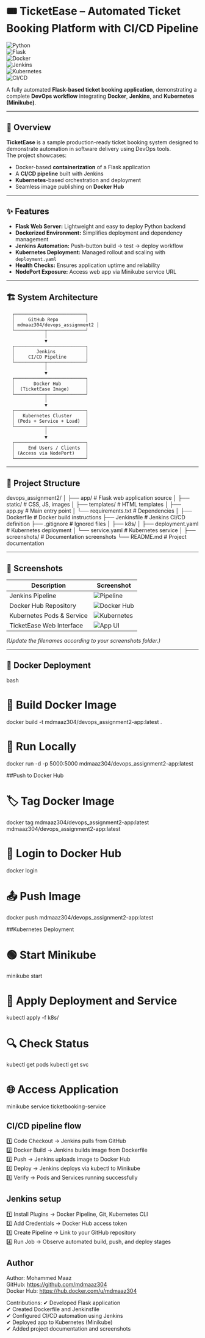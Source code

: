 # 🎟️ TicketEase – Automated Ticket Booking Platform with CI/CD Pipeline  

![Python](https://img.shields.io/badge/python-3.10+-blue)  
![Flask](https://img.shields.io/badge/flask-2.x-green)  
![Docker](https://img.shields.io/badge/docker-latest-blue)  
![Jenkins](https://img.shields.io/badge/jenkins-latest-orange)  
![Kubernetes](https://img.shields.io/badge/kubernetes-latest-lightblue)  
![CI/CD](https://img.shields.io/badge/CI%2FCD-pipeline-red)

A fully automated **Flask-based ticket booking application**, demonstrating a complete **DevOps workflow** integrating **Docker**, **Jenkins**, and **Kubernetes (Minikube)**.  

---

## 🌟 Overview  

**TicketEase** is a sample production-ready ticket booking system designed to demonstrate automation in software delivery using DevOps tools.  
The project showcases:  
- Docker-based **containerization** of a Flask application  
- A **CI/CD pipeline** built with Jenkins  
- **Kubernetes**-based orchestration and deployment  
- Seamless image publishing on **Docker Hub**  

---

## ✨ Features  

- **Flask Web Server:** Lightweight and easy to deploy Python backend  
- **Dockerized Environment:** Simplifies deployment and dependency management  
- **Jenkins Automation:** Push-button build → test → deploy workflow  
- **Kubernetes Deployment:** Managed rollout and scaling with `deployment.yaml`  
- **Health Checks:** Ensures application uptime and reliability  
- **NodePort Exposure:** Access web app via Minikube service URL  

---

## 🏗️ System Architecture  

      ┌──────────────────────────┐
      │     GitHub Repo          │
      │ mdmaaz304/devops_assignment2 │
      └───────────┬──────────────┘
                  │
                  ▼
      ┌──────────────────────────┐
      │        Jenkins           │
      │     CI/CD Pipeline       │
      └───────────┬──────────────┘
                  │
                  ▼
      ┌──────────────────────────┐
      │       Docker Hub         │
      │  (TicketEase Image)      │
      └───────────┬──────────────┘
                  │
                  ▼
      ┌──────────────────────────┐
      │   Kubernetes Cluster     │
      │ (Pods + Service + Load)  │
      └───────────┬──────────────┘
                  │
                  ▼
      ┌──────────────────────────┐
      │     End Users / Clients  │
      │ (Access via NodePort)    │
      └──────────────────────────┘

---

## 📁 Project Structure  

devops_assignment2/
│
├── app/ # Flask web application source
│ ├── static/ # CSS, JS, images
│ ├── templates/ # HTML templates
│ ├── app.py # Main entry point
│ └── requirements.txt # Dependencies
│
├── Dockerfile # Docker build instructions
├── Jenkinsfile # Jenkins CI/CD definition
├── .gitignore # Ignored files
│
├── k8s/
│ ├── deployment.yaml # Kubernetes deployment
│ └── service.yaml # Kubernetes service
│
├── screenshots/ # Documentation screenshots
└── README.md # Project documentation

---

## 📸 Screenshots  

| Description | Screenshot |
|--------------|-------------|
| Jenkins Pipeline | ![Pipeline](./screenshots/jenkins-pipeline-configure.png) |
| Docker Hub Repository | ![Docker Hub](./screenshots/dockerhub.png) |
| Kubernetes Pods & Service | ![Kubernetes](./screenshots/kubernetes-pods.png) |
| TicketEase Web Interface | ![App UI](./screenshots/applicationinterface1.png) |

*(Update the filenames according to your screenshots folder.)*

---

## 🐳 Docker Deployment  

bash
# 🧱 Build Docker Image
docker build -t mdmaaz304/devops_assignment2-app:latest .

# 🚀 Run Locally
docker run -d -p 5000:5000 mdmaaz304/devops_assignment2-app:latest

##Push to Docker Hub

# 🏷️ Tag Docker Image
docker tag mdmaaz304/devops_assignment2-app:latest mdmaaz304/devops_assignment2-app:latest

# 🔑 Login to Docker Hub
docker login

# 📤 Push Image
docker push mdmaaz304/devops_assignment2-app:latest

##Kubernetes Deployment
# 🟢 Start Minikube
minikube start

# 📄 Apply Deployment and Service
kubectl apply -f k8s/

# 🔍 Check Status
kubectl get pods
kubectl get svc

# 🌐 Access Application
minikube service ticketbooking-service
 
## CI/CD pipeline flow
1️⃣ Code Checkout → Jenkins pulls from GitHub  
2️⃣ Docker Build → Jenkins builds image from Dockerfile  
3️⃣ Push → Jenkins uploads image to Docker Hub  
4️⃣ Deploy → Jenkins deploys via kubectl to Minikube  
5️⃣ Verify → Pods and Services running successfully

## Jenkins setup
1️⃣ Install Plugins → Docker Pipeline, Git, Kubernetes CLI  
2️⃣ Add Credentials → Docker Hub access token  
3️⃣ Create Pipeline → Link to your GitHub repository  
4️⃣ Run Job → Observe automated build, push, and deploy stages  

## Author
Author: Mohammed Maaz  
GitHub: https://github.com/mdmaaz304  
Docker Hub: https://hub.docker.com/u/mdmaaz304  

Contributions:
✔ Developed Flask application  
✔ Created Dockerfile and Jenkinsfile  
✔ Configured CI/CD automation using Jenkins  
✔ Deployed app to Kubernetes (Minikube)  
✔ Added project documentation and screenshots  

 